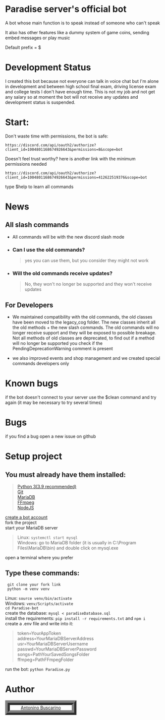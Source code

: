 # Paradise server's official bot

   A bot whose main function is to speak instead of someone who can't speak

   It also has other features like a dummy system of game coins, sending embed messages or play music

   Default prefix = $
   
    
# Development Status
   I created this bot because not everyone can talk in voice chat but I'm alone in development and between high school final exam, driving license exam and college tests 
   I don't have enough time. This is not my job and not get any salary 
    so at moment the bot will not receive any updates and development status is suspended.

# Start:
   Don't waste time with permissions, the bot is safe:

    https://discord.com/api/oauth2/authorize?client_id=1004801168674926643&permissions=8&scope=bot

   Doesn't feel trust worthy? here is another link with the minimum permissions needed

    https://discord.com/api/oauth2/authorize?client_id=1004801168674926643&permissions=412622519376&scope=bot

   type $help to learn all commands
    
# News
## All slash commands
   * All commands will be with the new discord slash mode

   * ### Can I use the old commands?
      >yes you can use them, but you consider they might not work

   * ### Will the old commands receive updates?
      >No, they won't no longer be supported and they won't receive updates

## For Developers
   * We maintained compatibility with the old commands, the old classes have been moved to the legacy_cog folder. The new classes inherit all the old methods + the new slash commands. The old commands will no longer receive support and they will be exposed to possible breakage. Not all methods of old classes are deprecated, to find out if a method will no longer be supported you check if the PendingDeprecationWarning comment is present

   * we also improved events and shop management and we created special commands developers only
    
 
# Known bugs
   if the bot doesn't connect to your server use the $clean command and try again (it may be necessary to try several times)
    
# Bugs
   if you find a bug open a new issue on github
    
    
# Setup project
  ## You must already have them installed:
   >[Python 3(3.9 recommended)](https://www.python.org/downloads/)\
   >[Git](https://git-scm.com/downloads)\
   >[MariaDB](https://mariadb.org/download/?t=mariadb&p=mariadb&r=10.11.2)\
   >[FFmpeg](https://ffmpeg.org/download.html)\
   >[NodeJS](https://nodejs.org/en/download)
   
  [create a bot account](https://discordpy.readthedocs.io/en/stable/discord.html)\
  fork the project\
  start your MariaDB server
  >Linux:  ```systemctl start mysql```\
  >Windows: go to MariaDB folder (it is usually in C:\Program Files\MariaDB\bin) and double click on mysql.exe
  
  open a terminal where you prefer
  ## Type these commands:
     git clone your fork link
     python -m venv venv
     
  Linux: ```source venv/bin/activate```\
  Windows: ```venv/Scripts/activate```\
  ```cd Paradise-bot```\
  create the database: ```mysql < paradiseDatabase.sql```\
  install the requirements: ```pip install -r requirements.txt``` and  ```npm i```\
  create a .env file and write into it:
  >token=YourAppToken\
  >address=YourMariaDBServerAddress\
  >usr=YourMariaDBServerUsername\
  >passwd=YourMariaDBServerPassword\
  >songs=PathYourSavedSongsFolder\
  >ffmpeg=PathFFmpegFolder
  
  run the bot:  ```python Paradise.py```
  
<style>
   .socials {
      border: 4mm ridge grey;  
      width: 200px; 
      text-align: center;
   }
</style>
# Author
   <p class="socials"> 
      <a href="https://beacons.ai/_hikki_"> Antonino Buscarino </a>
   </p>